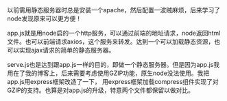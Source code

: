 以前需用静态服务器时总是安装一个apache，然后配置一波贼麻烦，后来学习了node发现原来可以更方便！

app.js就是用node启的一个http服务，可以通过前端的地址请求，node返回html文件。也可以前端请求axios，这个服务来转发。达到一个可以加载静态资源，也可以实现ajax请求的简单的静态服务器。

serve.js也是达到跟app.js一样的目的，即做一个静态服务器。但是因为app.js我用在了我的博客上，后来需要考虑使用GZIP功能，原生node没法使用。我把app.js用express框架改造了一下，
用express框架加载compress组件实现了对GZIP的支持。也算是对app.js的升级，特意两个文件都保留以做对比。
